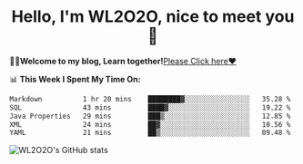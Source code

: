<h1 align = "center">Hello, I'm WL2O2O, nice to meet you 👋</h1>

🧑‍💻**Welcome to my blog, Learn together!**[Please Click here❤️](https://wl2o2o.github.io)

📊 **This Week I Spent My Time On:**
<!--START_SECTION:waka-->

```txt
Markdown          1 hr 20 mins    ████████▓░░░░░░░░░░░░░░░░   35.28 %
SQL               43 mins         ████▓░░░░░░░░░░░░░░░░░░░░   19.22 %
Java Properties   29 mins         ███▒░░░░░░░░░░░░░░░░░░░░░   12.85 %
XML               24 mins         ██▓░░░░░░░░░░░░░░░░░░░░░░   10.56 %
YAML              21 mins         ██▒░░░░░░░░░░░░░░░░░░░░░░   09.48 %
```

<!--END_SECTION:waka-->

![WL2O2O's GitHub stats](https://github-readme-stats.vercel.app/api?username=wl2o2o&show_icons=true)


<!--
**WL2O2O/WL2O2O** is a ✨ _special_ ✨ repository because its `README.md` (this file) appears on your GitHub profile.

Here are some ideas to get you started:

- 🔭 I’m currently working on ...
- 🌱 I’m currently learning ...
- 👯 I’m looking to collaborate on ...
- 🤔 I’m looking for help with ...
- 💬 Ask me about ...
- 📫 How to reach me: ...
- 😄 Pronouns: ...
- ⚡ Fun fact: ...
-->
